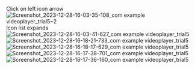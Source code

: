 Click on left icon arrow
![Screenshot_2023-12-28-16-03-35-108_com example videoplayer_trial5~2](https://github.com/JiM35/Video-Player-trial-5/assets/48186310/303ff27b-ffdc-436d-8257-16d17da11ab6)
Icon list expands
![Screenshot_2023-12-28-16-03-41-627_com example videoplayer_trial5](https://github.com/JiM35/Video-Player-trial-5/assets/48186310/dd6a2706-74bb-41ea-9ccd-b16dcf98773d)
![Screenshot_2023-12-28-16-18-21-733_com example videoplayer_trial5](https://github.com/JiM35/Video-Player-trial-5/assets/48186310/5053ec4f-a463-4db6-a291-ab93f8e4d085)
![Screenshot_2023-12-28-16-18-17-629_com example videoplayer_trial5](https://github.com/JiM35/Video-Player-trial-5/assets/48186310/2629dcc9-5b0f-40eb-ac56-33a46fb118f0)
![Screenshot_2023-12-28-16-17-38-701_com example videoplayer_trial5](https://github.com/JiM35/Video-Player-trial-5/assets/48186310/04baf960-aaf9-4e73-b0ee-c63b9574f2fa)
![Screenshot_2023-12-28-16-17-36-160_com example videoplayer_trial5](https://github.com/JiM35/Video-Player-trial-5/assets/48186310/046dd1f4-8874-4109-a228-6585c93ea13e)
